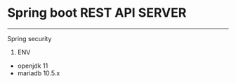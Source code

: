 Spring boot REST API SERVER
=============

* * *
Spring security

1. ENV
+ openjdk 11
+ mariadb 10.5.x
